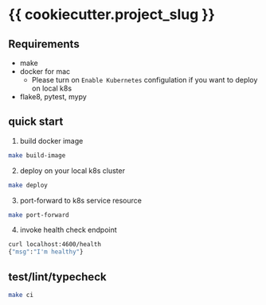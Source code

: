 # {{ cookiecutter.project_slug }}

## Requirements

- make
- docker for mac
    - Please turn on `Enable Kubernetes` configulation if you want to deploy on local k8s
- flake8, pytest, mypy

## quick start

1. build docker image
```bash
make build-image
```

2. deploy on your local k8s cluster
```bash
make deploy
```

3. port-forward to k8s service resource
```bash
make port-forward
```

4. invoke health check endpoint
```bash
curl localhost:4600/health
{"msg":"I'm healthy"}
```

## test/lint/typecheck

```bash
make ci
```